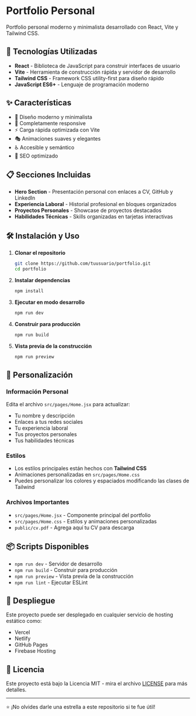 # Portfolio Personal

Portfolio personal moderno y minimalista desarrollado con React, Vite y Tailwind CSS.

## 🚀 Tecnologías Utilizadas

- **React** - Biblioteca de JavaScript para construir interfaces de usuario
- **Vite** - Herramienta de construcción rápida y servidor de desarrollo
- **Tailwind CSS** - Framework CSS utility-first para diseño rápido
- **JavaScript ES6+** - Lenguaje de programación moderno

## ✨ Características

- 🎨 Diseño moderno y minimalista
- 📱 Completamente responsive
- ⚡ Carga rápida optimizada con Vite
- 🎭 Animaciones suaves y elegantes
- ♿ Accesible y semántico
- 🎯 SEO optimizado

## 📋 Secciones Incluidas

- **Hero Section** - Presentación personal con enlaces a CV, GitHub y LinkedIn
- **Experiencia Laboral** - Historial profesional en bloques organizados
- **Proyectos Personales** - Showcase de proyectos destacados
- **Habilidades Técnicas** - Skills organizadas en tarjetas interactivas

## 🛠️ Instalación y Uso

1. **Clonar el repositorio**
   ```bash
   git clone https://github.com/tuusuario/portfolio.git
   cd portfolio
   ```

2. **Instalar dependencias**
   ```bash
   npm install
   ```

3. **Ejecutar en modo desarrollo**
   ```bash
   npm run dev
   ```

4. **Construir para producción**
   ```bash
   npm run build
   ```

5. **Vista previa de la construcción**
   ```bash
   npm run preview
   ```

## 🎨 Personalización

### Información Personal
Edita el archivo `src/pages/Home.jsx` para actualizar:
- Tu nombre y descripción
- Enlaces a tus redes sociales
- Tu experiencia laboral
- Tus proyectos personales
- Tus habilidades técnicas

### Estilos
- Los estilos principales están hechos con **Tailwind CSS**
- Animaciones personalizadas en `src/pages/Home.css`
- Puedes personalizar los colores y espaciados modificando las clases de Tailwind

### Archivos Importantes
- `src/pages/Home.jsx` - Componente principal del portfolio
- `src/pages/Home.css` - Estilos y animaciones personalizadas
- `public/cv.pdf` - Agrega aquí tu CV para descarga

## 📦 Scripts Disponibles

- `npm run dev` - Servidor de desarrollo
- `npm run build` - Construir para producción
- `npm run preview` - Vista previa de la construcción
- `npm run lint` - Ejecutar ESLint

## 🚀 Despliegue

Este proyecto puede ser desplegado en cualquier servicio de hosting estático como:
- Vercel
- Netlify
- GitHub Pages
- Firebase Hosting

## 📄 Licencia

Este proyecto está bajo la Licencia MIT - mira el archivo [LICENSE](LICENSE) para más detalles.

---

⭐ ¡No olvides darle una estrella a este repositorio si te fue útil!
